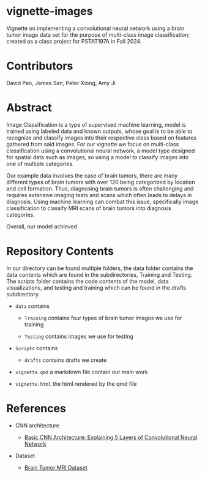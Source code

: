 # vignette-images

Vignette on implementing a convolutional neural network using a brain tumor image data set for the purpose of multi-class image classification; created as a class project for PSTAT197A in Fall 2024.

# Contributors

David Pan, James San, Peter Xiong, Amy Ji

# Abstract

Image Classification is a type of supervised machine learning, model is trained using labeled data and known outputs, whose goal is to be able to recognize and classify images into their respective class based on features gathered from said images. For our vignette we focus on multi-class classification using a convolutional neural network, a model type designed for spatial data such as images, so using a model to classify images into one of multiple categories.

Our example data involves the case of brain tumors, there are many different types of brain tumors with over 120 being categorized by location and cell formation. Thus, diagnosing brain tumors is often challenging and requires extensive imaging tests and scans which often leads to delays in diagnosis. Using machine learning can combat this issue, specifically image classification to classify MRI scans of brain tumors into diagnosis categories.

Overall, our model achieved

# Repository Contents

In our directory can be found multiple folders, the data folder contains the data contents which are found in the subdirectories, Training and Testing. The scripts folder contains the code contents of the model, data visualizations, and testing and training which can be found in the drafts subdirectory.

- `data` contains

  - `Training` contains four types of brain tumor images we use for training
  
  - `Testing` contains images we use for testing
  
- `Scripts` contains

  - `drafts` contains drafts we create
  
- `vignette.qmd` a markdown file contain our main work

- `vignette.html` the html rendered by the qmd file


# References

- CNN architecture

  - [Basic CNN Architecture: Explaining 5 Layers of Convolutional Neural Network](https://www.upgrad.com/blog/basic-cnn-architecture/)

- Dataset

  - [Brain Tumor MRI Dataset](https://www.kaggle.com/datasets/masoudnickparvar/brain-tumor-mri-dataset)
  
